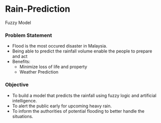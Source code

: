 # Rain-Prediction
Fuzzy Model


### Problem Statement
- Flood is the most occured disaster in Malaysia.
- Being able to predict the rainfall volume enable the people to prepare and act
- Benefits:
   - Minimize loss of life and property
   - Weather Prediction

### Objective 
- To build a model that predicts the rainfall using fuzzy logic and artificial intelligence.
- To alert the public early for upcoming heavy rain.
- To inform the authorities of potential flooding to better handle the situations.
